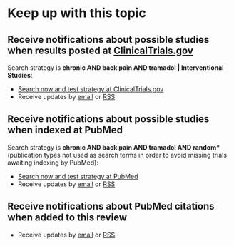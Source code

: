 Keep up with this topic
=========================

Receive notifications about possible studies when results posted at [ClinicalTrials.gov](http://clinicaltrials.gov)
-------------------------
Search strategy is **chronic AND back pain AND tramadol | Interventional Studies**:

* [Search now and test strategy at ClinicalTrials.gov](https://clinicaltrials.gov/ct2/results?term=chronic+AND+back+pain+AND+tramadol+AND+randomized&type=Intr&rslt=&recr=&age_v=&gndr=&cond=&intr=&titles=&outc=&spons=&lead=&id=&state1=&cntry1=&state2=&cntry2=&state3=&cntry3=&locn=&rcv_s=&rcv_e=&lup_s=&lup_e=)
* Receive updates by [email](https://feedburner.google.com/fb/a/mailverify?uri=ClinicaltrialsgovBackPainTramadol) or [RSS](http://feeds.feedburner.com/ClinicaltrialsgovBackPainTramadol)

Receive notifications about possible studies when indexed at PubMed
-------------------------
Search strategy is **chronic AND back pain AND tramadol AND random\*** (publication types not used as search terms in order to avoid missing trials awaiting indexing by PubMed):

* [Search now and test strategy at PubMed](https://www.ncbi.nlm.nih.gov/pubmed/?term=chronic+AND+back+pain+AND+tramadol+AND+random*)
* Receive updates by [email](https://feedburner.google.com/fb/a/mailverify?uri=PubmedBackPainTramadol&amp;loc=en_US) or [RSS](http://feeds.feedburner.com/PubmedBackPainTramadol)

Receive notifications about PubMed citations when added to this review
-------------------------
* Receive updates by [email](https://feedburner.google.com/fb/a/mailverify?uri=OpenmetaanalysisBackPainTramadol&amp;loc=en_US) or [RSS](http://feeds.feedburner.com/OpenmetaanalysisBackPainTramadol)
